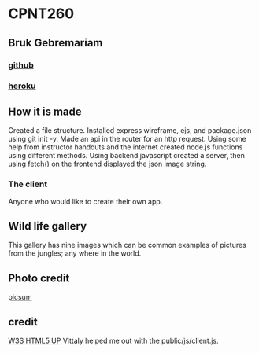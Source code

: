 # CPNT260 
## Bruk Gebremariam
### [github](https://github.com/B-290/cpnt262-a3)
### [heroku](https://b-290.herokuapp.com/)

## How it is made
Created a file structure. Installed express wireframe, ejs, and package.json using git init -y.
Made an api in the router for an http request. Using some help from instructor handouts and the internet created node.js functions using different methods. Using backend javascript created a server, then using fetch() on the frontend displayed the json image string.

### The client
Anyone who would like to create their own app.

## Wild life gallery
This gallery has nine images which can be common examples of pictures from the jungles; any where in the world.  

## Photo credit
 [picsum](https://picsum.photos/)
 
## credit 
 [W3S](https://www.w3schools.com/html/)
 [HTML5 UP](https://html5up.net/)
 Vittaly helped me out with the public/js/client.js.



 
